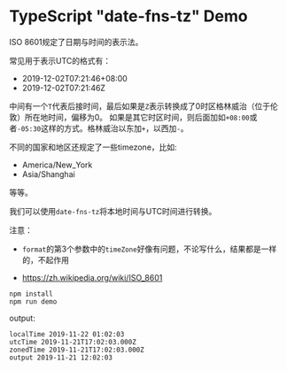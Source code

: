 TypeScript "date-fns-tz" Demo
===========================

ISO 8601规定了日期与时间的表示法。

常见用于表示UTC的格式有：

- 2019-12-02T07:21:46+08:00
- 2019-12-02T07:21:46Z

中间有一个`T`代表后接时间，最后如果是`Z`表示转换成了0时区格林威治（位于伦敦）所在地时间，偏移为0。
如果是其它时区时间，则后面加如`+08:00`或者`-05:30`这样的方式。格林威治以东加`+`，以西加`-`。

不同的国家和地区还规定了一些timezone，比如:

- America/New_York
- Asia/Shanghai

等等。

我们可以使用`date-fns-tz`将本地时间与UTC时间进行转换。

注意：
- `format`的第3个参数中的`timeZone`好像有问题，不论写什么，结果都是一样的，不起作用

- https://zh.wikipedia.org/wiki/ISO_8601

```
npm install
npm run demo
```

output:

```
localTime 2019-11-22 01:02:03
utcTime 2019-11-21T17:02:03.000Z
zonedTime 2019-11-21T17:02:03.000Z
output 2019-11-21 12:02:03
```
